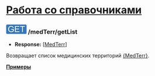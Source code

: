 [Работа со справочниками](../../index.md)
=========================================

### ![GET](../../../../img/get.png) /medTerr/getList
* **Response:** [[MedTerr](../../../../types/types.md#medterr)]

Возвращает список медицинских территорий [{MedTerr}](../../../../types/types.md#medterr).

**[Примеры](examples/getList.md)**
